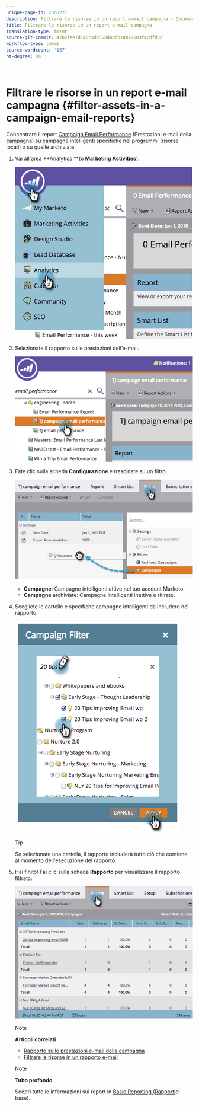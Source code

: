 ```yaml
---
unique-page-id: 2360227
description: Filtrare le risorse in un report e-mail campagna - Documenti Marketo - Documentazione prodotto
title: Filtrare le risorse in un report e-mail campagna
translation-type: tm+mt
source-git-commit: 47b2fee7d146c3dc558d4bbb10070683f4cdfd3d
workflow-type: tm+mt
source-wordcount: '157'
ht-degree: 0%

---
```



# Filtrare le risorse in un report e-mail campagna {#filter-assets-in-a-campaign-email-reports}

Concentrare il report [Campaign Email Performance](../../../../product-docs/reporting/basic-reporting/report-types/campaign-email-performance-report.md) (Prestazioni e-mail della [campagna) su campagne](http://docs.marketo.com/display/docs/smart+campaigns) intelligenti specifiche nei programmi (risorse locali) o su quelle archiviate.

1. Vai all&#39;area **Analytics **(o **Marketing Activities**).

   ![](assets/image2014-9-16-15-3a57-3a27.png)

1. Selezionate il rapporto sulle prestazioni dell’e-mail.

   ![](assets/image2014-9-16-15-3a57-3a31.png)

1. Fate clic sulla scheda **Configurazione** e trascinate su un filtro.

   ![](assets/image2014-9-16-15-3a57-3a35.png)

   * **Campagne**: Campagne intelligenti attive nel tuo account Marketo.
   * **Campagne** archiviate: Campagne intelligenti inattive e ritirate.

1. Scegliete le cartelle e specifiche campagne intelligenti da includere nel rapporto.

   ![](assets/image2014-9-16-15-3a57-3a38.png)

   >[!TIP]
   >
   >Se selezionate una cartella, il rapporto includerà tutto ciò che contiene al momento dell&#39;esecuzione del rapporto.

1. Hai finito! Fai clic sulla scheda **Rapporto** per visualizzare il rapporto filtrato.

   ![](assets/image2014-9-16-15-3a58-3a10.png)

   >[!NOTE]
   >
   >**Articoli correlati**
   >
   >    
   >    
   >    * [Rapporto sulle prestazioni e-mail della campagna](../../../../product-docs/reporting/basic-reporting/report-types/campaign-email-performance-report.md)
   >    * [Filtrare le risorse in un rapporto e-mail](filter-assets-in-an-email-report.md)


   >[!NOTE]
   >
   >**Tubo profondo**
   >
   >
   >Scopri tutte le informazioni sui report in [Basic Reporting (Rapporti](http://docs.marketo.com/display/docs/basic+reporting)di base).


